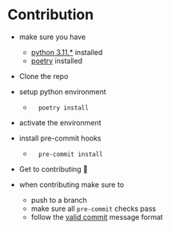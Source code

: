 # Contribution
- make sure you have
    - [python 3.11.*](https://www.python.org/downloads/) installed
    - [poetry](https://python-poetry.org/docs/) installed

- Clone the repo
- setup python environment
    - ```
        poetry install
        ```
- activate the environment
- install pre-commit hooks
    - ```
        pre-commit install
        ```
- Get to contributing 🙂
- when contributing make sure to
    - push to a branch
    - make sure all `pre-commit` checks pass
    - follow the [valid commit](https://github.com/p0lygun/commit-msg-validator/tree/main?tab=readme-ov-file#valid-commit-message-format) message format

